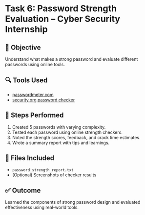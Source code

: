 # Task 6: Password Strength Evaluation – Cyber Security Internship

## 🎯 Objective
Understand what makes a strong password and evaluate different passwords using online tools.

## 🔍 Tools Used
- [passwordmeter.com](https://www.passwordmeter.com/)
- [security.org password checker](https://www.security.org/how-secure-is-my-password/)

## 🧪 Steps Performed

1. Created 5 passwords with varying complexity.
2. Tested each password using online strength checkers.
3. Noted the strength scores, feedback, and crack time estimates.
4. Wrote a summary report with tips and learnings.

## 📄 Files Included

- `password_strength_report.txt`
- (Optional) Screenshots of checker results

## ✅ Outcome
Learned the components of strong password design and evaluated effectiveness using real-world tools.
